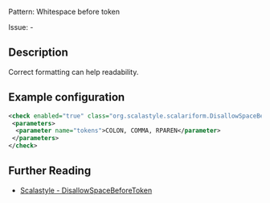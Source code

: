 Pattern: Whitespace before token

Issue: -

## Description

Correct formatting can help readability.

## Example configuration

```xml
<check enabled="true" class="org.scalastyle.scalariform.DisallowSpaceBeforeTokenChecker" level="warning">
 <parameters>
  <parameter name="tokens">COLON, COMMA, RPAREN</parameter>
 </parameters>
</check>
```
<a name="org_scalastyle_scalariform_EmptyClassChecker" />

## Further Reading

* [Scalastyle - DisallowSpaceBeforeToken](http://www.scalastyle.org/rules-1.0.0.html#org_scalastyle_scalariform_DisallowSpaceBeforeTokenChecker)